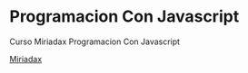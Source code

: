 # Programacion Con Javascript
Curso Miriadax Programacion Con Javascript

[Miriadax](https://miriadax.net/web/programacion-con-javascript-4-edicion-/inicio?timestamp=)
